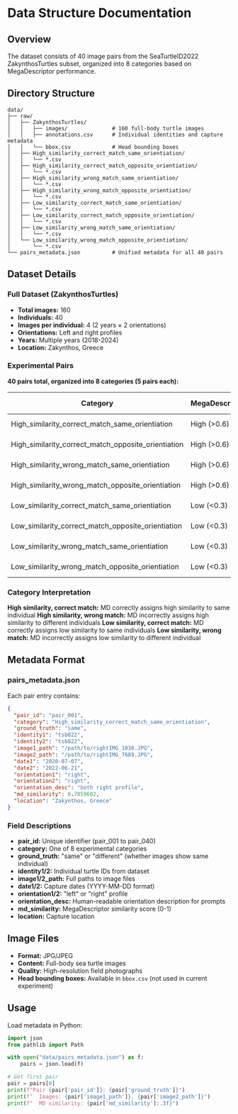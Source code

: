 # Data Structure Documentation

## Overview

The dataset consists of 40 image pairs from the SeaTurtleID2022 ZakynthosTurtles subset, organized into 8 categories based on MegaDescriptor performance.

## Directory Structure

```
data/
├── raw/
│   ├── ZakynthosTurtles/
│   │   ├── images/              # 160 full-body turtle images
│   │   ├── annotations.csv      # Individual identities and capture metadata
│   │   └── bbox.csv             # Head bounding boxes
│   ├── High_similarity_correct_match_same_orientiation/
│   │   └── *.csv
│   ├── High_similarity_correct_match_opposite_orientiation/
│   │   └── *.csv
│   ├── High_similarity_wrong_match_same_orientiation/
│   │   └── *.csv
│   ├── High_similarity_wrong_match_opposite_orientiation/
│   │   └── *.csv
│   ├── Low_similarity_correct_match_same_orientiation/
│   │   └── *.csv
│   ├── Low_similarity_correct_match_opposite_orientiation/
│   │   └── *.csv
│   ├── Low_similarity_wrong_match_same_orientiation/
│   │   └── *.csv
│   └── Low_similarity_wrong_match_opposite_orientiation/
│       └── *.csv
└── pairs_metadata.json          # Unified metadata for all 40 pairs
```

## Dataset Details

### Full Dataset (ZakynthosTurtles)
- **Total images:** 160
- **Individuals:** 40
- **Images per individual:** 4 (2 years × 2 orientations)
- **Orientations:** Left and right profiles
- **Years:** Multiple years (2018-2024)
- **Location:** Zakynthos, Greece

### Experimental Pairs

**40 pairs total, organized into 8 categories (5 pairs each):**

| Category | MegaDescriptor | Ground Truth | Same/Opposite | Count |
|----------|----------------|--------------|---------------|-------|
| High_similarity_correct_match_same_orientiation | High (>0.6) | Same turtle | Same profile | 5 |
| High_similarity_correct_match_opposite_orientiation | High (>0.6) | Same turtle | Opposite profiles | 5 |
| High_similarity_wrong_match_same_orientiation | High (>0.6) | Different turtles | Same profile | 5 |
| High_similarity_wrong_match_opposite_orientiation | High (>0.6) | Different turtles | Opposite profiles | 5 |
| Low_similarity_correct_match_same_orientiation | Low (<0.3) | Different turtles | Same profile | 5 |
| Low_similarity_correct_match_opposite_orientiation | Low (<0.3) | Different turtles | Opposite profiles | 5 |
| Low_similarity_wrong_match_same_orientiation | Low (<0.3) | Same turtle | Same profile | 5 |
| Low_similarity_wrong_match_opposite_orientiation | Low (<0.3) | Same turtle | Opposite profiles | 5 |

### Category Interpretation

**High similarity, correct match:** MD correctly assigns high similarity to same individual
**High similarity, wrong match:** MD incorrectly assigns high similarity to different individuals
**Low similarity, correct match:** MD correctly assigns low similarity to same individuals
**Low similarity, wrong match:** MD incorrectly assigns low similarity to different individual

## Metadata Format

### pairs_metadata.json

Each pair entry contains:

```json
{
  "pair_id": "pair_001",
  "category": "High_similarity_correct_match_same_orientiation",
  "ground_truth": "same",
  "identity1": "tsb022",
  "identity2": "tsb022",
  "image1_path": "/path/to/rightIMG_1030.JPG",
  "image2_path": "/path/to/rightIMG_7689.JPG",
  "date1": "2020-07-07",
  "date2": "2022-06-21",
  "orientation1": "right",
  "orientation2": "right",
  "orientation_desc": "both right profile",
  "md_similarity": 0.7859602,
  "location": "Zakynthos, Greece"
}
```

### Field Descriptions

- **pair_id:** Unique identifier (pair_001 to pair_040)
- **category:** One of 8 experimental categories
- **ground_truth:** "same" or "different" (whether images show same individual)
- **identity1/2:** Individual turtle IDs from dataset
- **image1/2_path:** Full paths to image files
- **date1/2:** Capture dates (YYYY-MM-DD format)
- **orientation1/2:** "left" or "right" profile
- **orientation_desc:** Human-readable orientation description for prompts
- **md_similarity:** MegaDescriptor similarity score (0-1)
- **location:** Capture location

## Image Files

- **Format:** JPG/JPEG
- **Content:** Full-body sea turtle images
- **Quality:** High-resolution field photographs
- **Head bounding boxes:** Available in `bbox.csv` (not used in current experiment)

## Usage

Load metadata in Python:

```python
import json
from pathlib import Path

with open("data/pairs_metadata.json") as f:
    pairs = json.load(f)

# Get first pair
pair = pairs[0]
print(f"Pair {pair['pair_id']}: {pair['ground_truth']}")
print(f"  Images: {pair['image1_path']}, {pair['image2_path']}")
print(f"  MD similarity: {pair['md_similarity']:.3f}")
```
